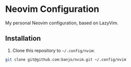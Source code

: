 # Neovim Configuration

My personal Neovim configuration, based on LazyVim.

## Installation

1. Clone this repository to `~/.config/nvim`:

```bash
git clone git@github.com:banjo/nvim.git ~/.config/nvim
```
